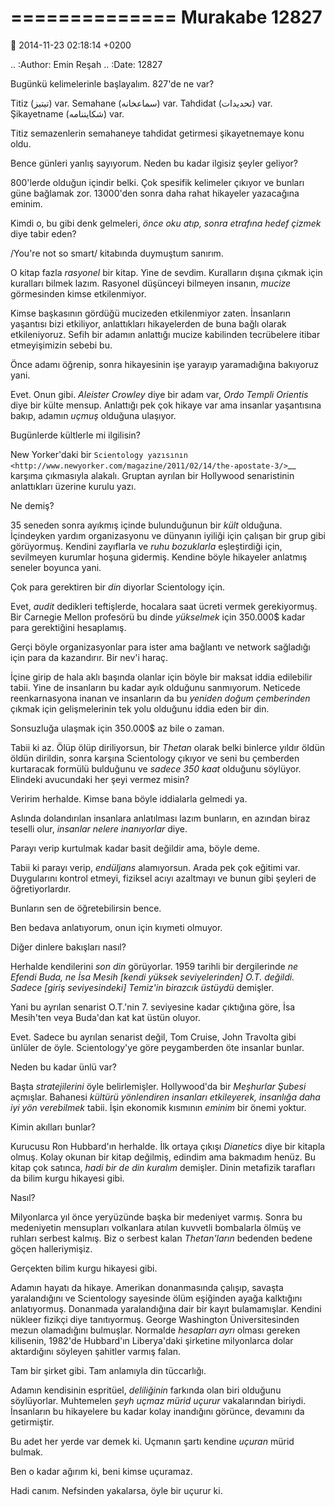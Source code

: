 ==============
Murakabe 12827
==============

:date: 2014-11-23 02:18:14 +0200

.. :Author: Emin Reşah
.. :Date:   12827

Bugünkü kelimelerinle başlayalım. 827'de ne var?

Titiz (تیتیز) var. Semahane (سماعخانه) var. Tahdidat (تحدیدات) var.
Şikayetname (شكايتنامه) var.

Titiz semazenlerin semahaneye tahdidat getirmesi şikayetnemaye konu
oldu.

Bence günleri yanlış sayıyorum. Neden bu kadar ilgisiz şeyler geliyor?

800'lerde olduğun içindir belki. Çok spesifik kelimeler çıkıyor ve
bunları güne bağlamak zor. 13000'den sonra daha rahat hikayeler
yazacağına eminim.

Kimdi o, bu gibi denk gelmeleri, *önce oku atıp, sonra etrafına hedef
çizmek* diye tabir eden?

/You're not so smart/ kitabında duymuştum sanırım.

O kitap fazla *rasyonel* bir kitap. Yine de sevdim. Kuralların dışına
çıkmak için kuralları bilmek lazım. Rasyonel düşünceyi bilmeyen insanın,
*mucize* görmesinden kimse etkilenmiyor.

Kimse başkasının gördüğü mucizeden etkilenmiyor zaten. İnsanların
yaşantısı bizi etkiliyor, anlattıkları hikayelerden de buna bağlı olarak
etkileniyoruz. Sefih bir adamın anlattığı mucize kabilinden tecrübelere
itibar etmeyişimizin sebebi bu.

Önce adamı öğrenip, sonra hikayesinin işe yarayıp yaramadığına bakıyoruz
yani.

Evet. Onun gibi. *Aleister Crowley* diye bir adam var, *Ordo Templi
Orientis* diye bir külte mensup. Anlattığı pek çok hikaye var ama
insanlar yaşantısına bakıp, adamın *uçmuş* olduğuna ulaşıyor.

Bugünlerde kültlerle mi ilgilisin?

New Yorker'daki bir `Scientology
yazısının <http://www.newyorker.com/magazine/2011/02/14/the-apostate-3/>`__
karşıma çıkmasıyla alakalı. Gruptan ayrılan bir Hollywood senaristinin
anlattıkları üzerine kurulu yazı.

Ne demiş?

35 seneden sonra ayıkmış içinde bulunduğunun bir *kült* olduğuna.
İçindeyken yardım organizasyonu ve dünyanın iyiliği için çalışan bir
grup gibi görüyormuş. Kendini zayıflarla ve *ruhu bozuklarla*
eşleştirdiği için, sevilmeyen kurumlar hoşuna gidermiş. Kendine böyle
hikayeler anlatmış seneler boyunca yani.

Çok para gerektiren bir *din* diyorlar Scientology için.

Evet, *audit* dedikleri teftişlerde, hocalara saat ücreti vermek
gerekiyormuş. Bir Carnegie Mellon profesörü bu dinde *yükselmek* için
350.000$ kadar para gerektiğini hesaplamış.

Gerçi böyle organizasyonlar para ister ama bağlantı ve network sağladığı
için para da kazandırır. Bir nev'i haraç.

İçine girip de hala aklı başında olanlar için böyle bir maksat iddia
edilebilir tabii. Yine de insanların bu kadar ayık olduğunu sanmıyorum.
Neticede reenkarnasyona inanan ve insanların da bu *yeniden doğum
çemberinden* çıkmak için gelişmelerinin tek yolu olduğunu iddia eden bir
din.

Sonsuzluğa ulaşmak için 350.000$ az bile o zaman.

Tabii ki az. Ölüp ölüp diriliyorsun, bir *Thetan* olarak belki binlerce
yıldır öldün öldün dirildin, sonra karşına Scientology çıkıyor ve seni
bu çemberden kurtaracak formülü bulduğunu ve *sadece 350 kaat* olduğunu
söylüyor. Elindeki avucundaki her şeyi vermez misin?

Veririm herhalde. Kimse bana böyle iddialarla gelmedi ya.

Aslında dolandırılan insanlara anlatılması lazım bunların, en azından
biraz teselli olur, *insanlar nelere inanıyorlar* diye.

Parayı verip kurtulmak kadar basit değildir ama, böyle deme.

Tabii ki parayı verip, *endüljans* alamıyorsun. Arada pek çok eğitimi
var. Duygularını kontrol etmeyi, fiziksel acıyı azaltmayı ve bunun gibi
şeyleri de öğretiyorlardır.

Bunların sen de öğretebilirsin bence.

Ben bedava anlatıyorum, onun için kıymeti olmuyor.

Diğer dinlere bakışları nasıl?

Herhalde kendilerini *son din* görüyorlar. 1959 tarihli bir dergilerinde
*ne Efendi Buda, ne İsa Mesih [kendi yüksek seviyelerinden] O.T.
değildi.* *Sadece [giriş seviyesindeki] Temiz'in birazcık üstüydü*
demişler.

Yani bu ayrılan senarist O.T.'nin 7. seviyesine kadar çıktığına göre,
İsa Mesih'ten veya Buda'dan kat kat üstün oluyor.

Evet. Sadece bu ayrılan senarist değil, Tom Cruise, John Travolta gibi
ünlüler de öyle. Scientology'ye göre peygamberden öte insanlar bunlar.

Neden bu kadar ünlü var?

Başta *stratejilerini* öyle belirlemişler. Hollywood'da bir *Meşhurlar
Şubesi* açmışlar. Bahanesi *kültürü yönlendiren insanları etkileyerek,
insanlığa daha iyi yön verebilmek* tabii. İşin ekonomik kısmının *eminim*
bir önemi yoktur.

Kimin akılları bunlar?

Kurucusu Ron Hubbard'ın herhalde. İlk ortaya çıkışı *Dianetics* diye bir
kitapla olmuş. Kolay okunan bir kitap değilmiş, edindim ama bakmadım
henüz. Bu kitap çok satınca, *hadi bir de din kuralım* demişler. Dinin
metafizik tarafları da bilim kurgu hikayesi gibi.

Nasıl?

Milyonlarca yıl önce yeryüzünde başka bir medeniyet varmış. Sonra bu
medeniyetin mensupları volkanlara atılan kuvvetli bombalarla ölmüş ve
ruhları serbest kalmış. Biz o serbest kalan *Thetan'ların* bedenden
bedene göçen halleriymişiz.

Gerçekten bilim kurgu hikayesi gibi.

Adamın hayatı da hikaye. Amerikan donanmasında çalışıp, savaşta
yaralandığını ve Scientology sayesinde ölüm eşiğinden ayağa kalktığını
anlatıyormuş. Donanmada yaralandığına dair bir kayıt bulamamışlar.
Kendini nükleer fizikçi diye tanıtıyormuş. George Washington
Üniversitesinden mezun olamadığını bulmuşlar. Normalde *hesapları ayrı*
olması gereken kilisenin, 1982'de Hubbard'ın Liberya'daki şirketine
milyonlarca dolar aktardığını söyleyen şahitler varmış falan.

Tam bir şirket gibi. Tam anlamıyla din tüccarlığı.

Adamın kendisinin espritüel, *deliliğinin* farkında olan biri olduğunu
söylüyorlar. Muhtemelen *şeyh uçmaz mürid uçurur* vakalarından biriydi.
İnsanların bu hikayelere bu kadar kolay inandığını görünce, devamını da
getirmiştir.

Bu adet her yerde var demek ki. Uçmanın şartı kendine *uçuran* mürid
bulmak.

Ben o kadar ağırım ki, beni kimse uçuramaz.

Hadi canım. Nefsinden yakalarsa, öyle bir uçurur ki.
